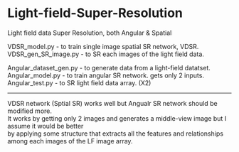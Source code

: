 # Light-field-Super-Resolution
Light field data Super Resolution, both Angular &amp; Spatial   

VDSR_model.py - to train single image spatial SR network, VDSR.  
VDSR_gen_SR_image.py - to SR each images of the light field data.  
  
Angular_dataset_gen.py - to generate data from a light-field datatset.  
Angular_model.py - to train angular SR network. gets only 2 inputs.  
Angular_test.py - to SR light field data array. (X2)  
  
*****
VDSR network (Sptial SR) works well but Angualr SR network should be modified more.  
It works by getting only 2 images and generates a middle-view image but I assume it would be better   
by applying some structure that extracts all the features and relationships among each images of the LF image array.  
